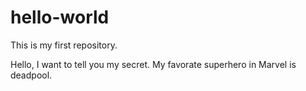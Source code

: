 # hello-world
This is my first repository.

Hello, I want to tell you my secret.
My favorate superhero in Marvel is deadpool.
